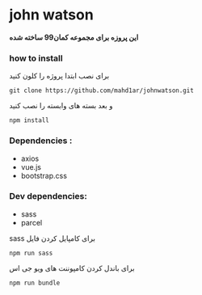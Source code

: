#  john watson

**این پروزه برای مجموعه کمان99 ساخته شده**

###  how to install
برای نصب ابتدا پروژه را کلون کنید

    git clone https://github.com/mahd1ar/johnwatson.git

و بعد بسته های وابسته را نصب کنید 

    npm install
###  Dependencies :

 - axios
 - vue.js
 - bootstrap.css

 ### Dev dependencies:
 - sass
 - parcel

sass برای کامپایل کردن فایل 

    npm run sass
برای باندل کردن کامپوننت های ویو جی اس

    npm run bundle
